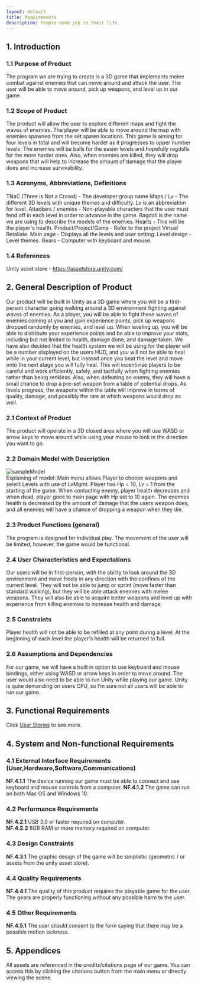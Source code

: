 ```yaml
---
layout: default
title: Requirements
description: People need joy in their life.
---
```


## 1. Introduction

### 1.1 Purpose of Product

The program we are trying to create is a 3D game that implements melee combat against enemies that can move around and attack the user. The user will be able to move around, pick up weapons, and level up in our game.


### 1.2 Scope of Product

The product will allow the user to explore different maps and fight the waves of enemies. The player will be able to move around the map with enemies spawned from the set spawn locations. This game is aiming for four levels in total and will become harder as it progresses to upper number levels. The enemies will be balls for the easier levels and hopefully ragdolls for the more harder ones. Also, when enemies are killed, they will drop weapons that will help to increase the amount of damage that the player does and increase survivability.


### 1.3 Acronyms, Abbreviations, Definitions

TNaC (Three is Not a Crowd) - The developer group name
Maps / Lv - The different 3D levels with unique themes and difficulty. Lv is an abbreviation for level.
Attackers / enemies - Non-playable characters that the user must fend off in each level in order to advance in the game. Ragdoll is the name we are using to describe the models of the enemies.
Hearts - This will be the player's health.
Product/Project/Game - Refer to the project Virtual Retaliate.
Main page - Displays all the levels and user setting.
Level design - Level themes.
Gears - Computer with keyboard and mouse.


### 1.4 References

Unity asset store - https://assetstore.unity.com/


## 2. General Description of Product

Our product will be built in Unity as a 3D game where you will be a first-person character going walking around a 3D environment fighting against waves of enemies. As a player, you will be able to fight these waves of enemies coming at you and gain experience points, pick up weapons dropped randomly by enemies, and level up. When leveling up, you will be able to distribute your experience points and be able to improve your stats, including but not limited to health, damage done, and damage taken. We have also decided that the health system we will be using for the player will be a number displayed on the users HUD, and you will not be able to heal while in your current level, but instead once you beat the level and move onto the next stage you will fully heal. This will incentivise players to be careful and work efficiently, safely, and tactfully when fighting enemies rather than being reckless. Also, when defeating an enemy, they will have a small chance to drop a pre-set weapon from a table of potential drops. As levels progress, the weapons within the table will improve in terms of quality, damage, and possibly the rate at which weapons would drop as well.


### 2.1 Context of Product

The product will operate in a 3D closed area where you will use WASD or arrow keys to move around while using your mouse to look in the direction you want to go.


### 2.2 Domain Model with Description

![sampleModel](https://user-images.githubusercontent.com/65105285/112574367-b9c09300-8db3-11eb-93e5-bc9bce23f6f2.png?raw=true)  
Explaining of model: Main menu allows Player to choose weapons and select Levels with use of LvMgmt. Player has Hp = 10, Lv = 1 from the starting of the game. When contacting enemy, player health decreases and when dead, player goes to main page with Hp set to 10 again. The enemies health is decreased by the amount of damage that the users weapon does, and all enemies will have a chance of dropping a weapon when they die.


### 2.3 Product Functions (general)
The program is designed for individual play. The movement of the user will be limited; however, the game would be functional.
 
 
### 2.4 User Characteristics and Expectations
Our users will be in first-person, with the ability to look around the 3D environment and move freely in any direction with the confines of the current level. They will not be able to jump or sprint (move faster than standard walking), but they will be able attack enemies with melee weapons. They will also be able to acquire better weapons and level up with experience from killing enemies to increase health and damage.


### 2.5 Constraints
Player health will not be able to be refilled at any point during a level. At the beginning of each level the player's health will be returned to full.


### 2.6 Assumptions and Dependencies
For our game, we will have a built in option to use keyboard and mouse bindings, either using WASD or arrow keys in order to move around. The user would also need to be able to run Unity while playing our game. Unity is quite demanding on users CPU, so I’m sure not all users will be able to run our game.


## 3. Functional Requirements
Click [User Stories](https://jsy4.github.io/TNaC/userstories) to see more.

## 4. System and Non-functional Requirements

### 4.1 External Interface Requirements (User,Hardware,Software,Communications)

**NF.4.1.1** The device running our game must be able to connect and use keyboard and mouse controls from a computer.
**NF.4.1.2** The game can run on both Mac OS and Windows 10.


### 4.2 Performance Requirements

**NF.4.2.1** USB 3.0 or faster required on computer.  
**NF.4.2.2** 8GB RAM or more memory required on computer.  


### 4.3 Design Constraints

**NF.4.3.1** The graphic design of the game will be simplistic (geometric / or assets from the unity asset store).  
 
 
### 4.4 Quality Requirements

**NF.4.4.1** The quality of this product requires the playable game for the user. The gears are properly functioning without any possible harm to the user.  

### 4.5 Other Requirements

**NF.4.5.1** The user should consent to the form saying that there may be a possible motion sickness.  
 
## 5. Appendices
All assets are referenced in the credits/citations page of our game. You can access this by clicking the citations button from the main menu or directly viewing the scene.

